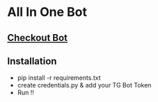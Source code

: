 # All In One Bot


## [Checkout Bot](https://t.me/MrCybergod_bot)

## Installation

* pip install -r requirements.txt
* create credentials.py & add your TG Bot Token
* Run !!
